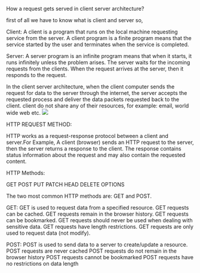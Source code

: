How a request gets served in client server architecture?

first of all we have to know what is client and server so,


Client: A client is a program that runs on the local machine requesting service from the server. A client program is a finite program means that the service started by the user and terminates when the service is completed.

Server: A server program is an infinite program means that when it starts, it runs infinitely unless the problem arises. The server waits for the incoming requests from the clients. When the request arrives at the server, then it responds to the request.



In the client server architecture, when the client computer sends the request for data to the server through the internet, the server accepts the requested process and deliver the data packets requested back to the client. client do not share any of their resources, for example: email, world wide web etc.
![](https://media.geeksforgeeks.org/wp-content/uploads/20191016114416/801.png)

HTTP REQUEST METHOD: 

HTTP works as a request-response protocol between a client and server.For Example,  A client (browser) sends an HTTP request to the server, then the server returns a response to the client. The response contains status information about the request and may also contain the requested content.

HTTP Methods:

GET
POST
PUT
PATCH
HEAD
DELETE
OPTIONS

The two most common HTTP methods are: GET and POST.

GET: GET is used to request data from a specified resource.
	 GET requests can be cached.
	 GET requests remain in the browser history.
	 GET requests can be bookmarked.
	 GET requests should never be used when dealing with sensitive data.
	 GET requests have length restrictions.
	 GET requests are only used to request data (not modify).
	 
POST: POST is used to send data to a server to create/update a resource.
	  POST requests are never cached
      POST requests do not remain in the browser history
      POST requests cannot be bookmarked
      POST requests have no restrictions on data length

	
